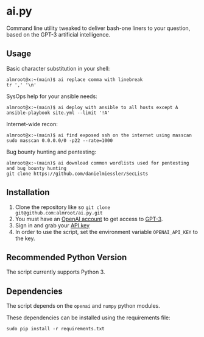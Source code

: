 # ai.py
Command line utility tweaked to deliver bash-one liners to your question, based on the GPT-3 artificial intelligence.

## Usage

Basic character substitution in your shell:
```
almroot@x:~(main)$ ai replace comma with linebreak
tr ',' '\n'
```

SysOps help for your ansible needs:
```
almroot@x:~(main)$ ai deploy with ansible to all hosts except A
ansible-playbook site.yml --limit '!A'
```

Internet-wide recon:
```
almroot@x:~(main)$ ai find exposed ssh on the internet using masscan
sudo masscan 0.0.0.0/0 -p22 --rate=1000
```

Bug bounty hunting and pentesting:
```
almroot@x:~(main)$ ai download common wordlists used for pentesting and bug bounty hunting
git clone https://github.com/danielmiessler/SecLists
```

## Installation

1. Clone the repository like so `git clone git@github.com:almroot/ai.py.git`
2. You must have an [OpenAI account](https://openai.com/blog/openai-api/) to get access to [GPT-3](https://www.youtube.com/watch?v=Te5rOTcE4J4).
3. Sign in and grab your [API key](https://beta.openai.com/account/api-keys)
4. In order to use the script, set the environment variable `OPENAI_API_KEY` to the key.

## Recommended Python Version

The script currently supports Python 3.

## Dependencies

The script depends on the `openai` and `numpy` python modules.

These dependencies can be installed using the requirements file:

```
sudo pip install -r requirements.txt
```

